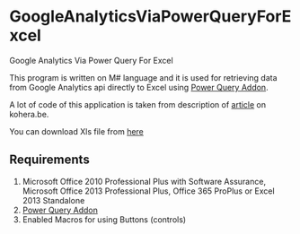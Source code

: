 # GoogleAnalyticsViaPowerQueryForExcel
Google Analytics Via Power Query For Excel

This program is written on M# language and it is used for retrieving data from Google Analytics api directly to Excel using [Power Query Addon](https://www.microsoft.com/en-us/download/details.aspx?id=39379). 

A lot of code of this application is taken from description of [article](http://kohera.be/blog/detail/how-to-get-google-analytics-data-in-power-query) on kohera.be. 

You can download Xls file from [here](https://github.com/40-02/GoogleAnalyticsViaPowerQueryForExcel/releases/tag/1.00)

## Requirements ##

1. Microsoft Office 2010 Professional Plus with Software Assurance, Microsoft Office 2013 Professional Plus, Office 365 ProPlus or Excel 2013 Standalone
2. [Power Query Addon](https://www.microsoft.com/en-us/download/details.aspx?id=39379)
3. Enabled Macros for using Buttons (controls)